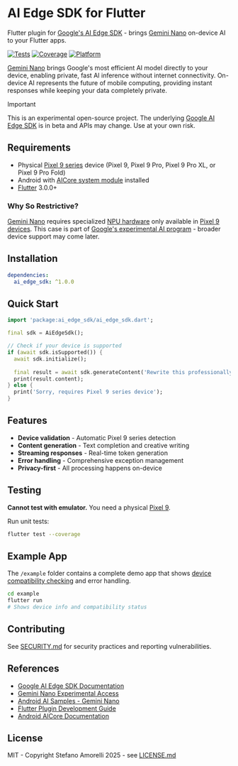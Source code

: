 # AI Edge SDK for Flutter

Flutter plugin for [Google's AI Edge SDK](https://developer.android.com/ai/gemini-nano/ai-edge-sdk) - brings [Gemini Nano](https://developer.android.com/ai/gemini-nano) on-device AI to your Flutter apps.

[![Tests](https://img.shields.io/badge/tests-52%20passing-brightgreen)](test/)
[![Coverage](https://img.shields.io/badge/coverage-100%25-brightgreen)](coverage/)
[![Platform](https://img.shields.io/badge/platform-Android%20only-orange)](android/)

[Gemini Nano](https://developer.android.com/ai/gemini-nano) brings Google's most efficient AI model directly to your device, enabling private, fast AI inference without internet connectivity. On-device AI represents the future of mobile computing, providing instant responses while keeping your data completely private.

> [!IMPORTANT]
> This is an experimental open-source project. The underlying [Google AI Edge SDK](https://developer.android.com/ai/gemini-nano/experimental) is in beta and APIs may change. Use at your own risk.

## Requirements

- Physical [Pixel 9 series](https://store.google.com/category/phones) device (Pixel 9, Pixel 9 Pro, Pixel 9 Pro XL, or Pixel 9 Pro Fold)
- Android with [AICore system module](https://developer.android.com/ai/aicore) installed
- [Flutter](https://flutter.dev) 3.0.0+

### Why So Restrictive?

[Gemini Nano](https://developer.android.com/ai/gemini-nano) requires specialized [NPU hardware](https://developer.android.com/ai/gemini-nano/experimental#device-requirements) only available in [Pixel 9 devices](https://support.google.com/pixelphone/answer/7158570). This case is part of [Google's experimental AI program](https://developer.android.com/ai/gemini-nano/experimental) - broader device support may come later.

## Installation

```yaml
dependencies:
  ai_edge_sdk: ^1.0.0
```

## Quick Start

```dart
import 'package:ai_edge_sdk/ai_edge_sdk.dart';

final sdk = AiEdgeSdk();

// Check if your device is supported
if (await sdk.isSupported()) {
  await sdk.initialize();
  
  final result = await sdk.generateContent('Rewrite this professionally: hey whats up');
  print(result.content);
} else {
  print('Sorry, requires Pixel 9 series device');
}
```

## Features

- **Device validation** - Automatic Pixel 9 series detection
- **Content generation** - Text completion and creative writing
- **Streaming responses** - Real-time token generation
- **Error handling** - Comprehensive exception management
- **Privacy-first** - All processing happens on-device

## Testing

**Cannot test with emulator.** You need a physical [Pixel 9](https://developer.android.com/ai/gemini-nano/experimental#device-requirements).

Run unit tests:
```bash
flutter test --coverage
```


## Example App

The `/example` folder contains a complete demo app that shows [device compatibility checking](https://developer.android.com/ai/gemini-nano/experimental#device-requirements) and error handling.

```bash
cd example
flutter run
# Shows device info and compatibility status
```


## Contributing

See [SECURITY.md](SECURITY.md) for security practices and reporting vulnerabilities.

## References

- [Google AI Edge SDK Documentation](https://developer.android.com/ai/gemini-nano/ai-edge-sdk)
- [Gemini Nano Experimental Access](https://developer.android.com/ai/gemini-nano/experimental)
- [Android AI Samples - Gemini Nano](https://github.com/android/ai-samples/tree/main/gemini-nano)
- [Flutter Plugin Development Guide](https://docs.flutter.dev/packages-and-plugins/developing-packages)
- [Android AICore Documentation](https://developer.android.com/ai/aicore)

## License

MIT - Copyright Stefano Amorelli 2025 - see [LICENSE.md](LICENSE.md)